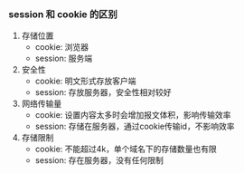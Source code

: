 ### session 和 cookie 的区别
1. 存储位置
   - cookie: 浏览器
   - session: 服务端
2. 安全性
   - cookie: 明文形式存放客户端
   - session: 存放服务器，安全性相对较好
3. 网络传输量
   - cookie: 设置内容太多时会增加报文体积，影响传输效率
   - session: 存储在服务器，通过cookie传输id，不影响效率
4. 存储限制
   - cookie: 不能超过4k，单个域名下的存储数量也有限
   - session: 存在服务器，没有任何限制